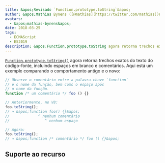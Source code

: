 ```yaml
---
title: &apos;Revisado `Function.prototype.toString`&apos;
author: &apos;Mathias Bynens ([@mathias](https://twitter.com/mathias))&apos;
avatars:
  - &apos;mathias-bynens&apos;
date: 2018-03-25
tags:
  - ECMAScript
  - ES2019
description: &apos;Function.prototype.toString agora retorna trechos exatos do texto do código-fonte, incluindo espaços em branco e comentários.&apos;
---
```

[`Function.prototype.toString()`](https://tc39.es/Function-prototype-toString-revision/) agora retorna trechos exatos do texto do código-fonte, incluindo espaços em branco e comentários. Aqui está um exemplo comparando o comportamento antigo e o novo:

<!--truncate-->
```js
// Observe o comentário entre a palavra-chave `function`
// e o nome da função, bem como o espaço após
// o nome da função.
function /* um comentário */ foo () {}

// Anteriormente, no V8:
foo.toString();
// → &apos;function foo() {}&apos;
//             ^ nenhum comentário
//                ^ nenhum espaço

// Agora:
foo.toString();
// → &apos;function /* comentário */ foo () {}&apos;
```

## Suporte ao recurso

<feature-support chrome="66 /blog/v8-release-66#function-tostring"
                 firefox="sim"
                 safari="não"
                 nodejs="8"
                 babel="não"></feature-support>
